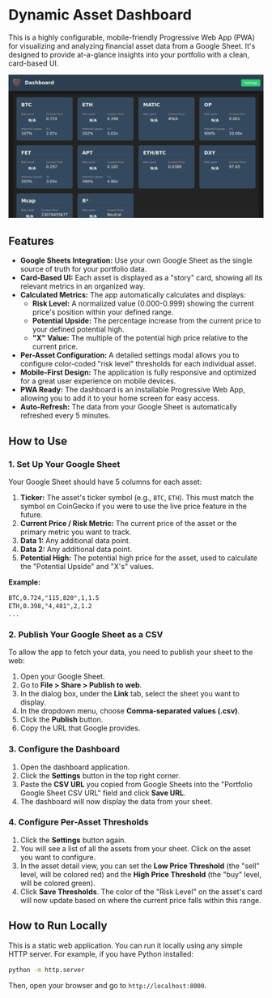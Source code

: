 # Dynamic Asset Dashboard

This is a highly configurable, mobile-friendly Progressive Web App (PWA) for visualizing and analyzing financial asset data from a Google Sheet. It's designed to provide at-a-glance insights into your portfolio with a clean, card-based UI.

![Screenshot of the Dynamic Asset Dashboard](assets/screenshot.png)

## Features

*   **Google Sheets Integration:** Use your own Google Sheet as the single source of truth for your portfolio data.
*   **Card-Based UI:** Each asset is displayed as a "story" card, showing all its relevant metrics in an organized way.
*   **Calculated Metrics:** The app automatically calculates and displays:
    *   **Risk Level:** A normalized value (0.000-0.999) showing the current price's position within your defined range.
    *   **Potential Upside:** The percentage increase from the current price to your defined potential high.
    *   **"X" Value:** The multiple of the potential high price relative to the current price.
*   **Per-Asset Configuration:** A detailed settings modal allows you to configure color-coded "risk level" thresholds for each individual asset.
*   **Mobile-First Design:** The application is fully responsive and optimized for a great user experience on mobile devices.
*   **PWA Ready:** The dashboard is an installable Progressive Web App, allowing you to add it to your home screen for easy access.
*   **Auto-Refresh:** The data from your Google Sheet is automatically refreshed every 5 minutes.

## How to Use

### 1. Set Up Your Google Sheet

Your Google Sheet should have 5 columns for each asset:

1.  **Ticker:** The asset's ticker symbol (e.g., `BTC`, `ETH`). This must match the symbol on CoinGecko if you were to use the live price feature in the future.
2.  **Current Price / Risk Metric:** The current price of the asset or the primary metric you want to track.
3.  **Data 1:** Any additional data point.
4.  **Data 2:** Any additional data point.
5.  **Potential High:** The potential high price for the asset, used to calculate the "Potential Upside" and "X's" values.

**Example:**
```
BTC,0.724,"115,820",1,1.5
ETH,0.398,"4,481",2,1.2
...
```

### 2. Publish Your Google Sheet as a CSV

To allow the app to fetch your data, you need to publish your sheet to the web:

1.  Open your Google Sheet.
2.  Go to **File > Share > Publish to web**.
3.  In the dialog box, under the **Link** tab, select the sheet you want to display.
4.  In the dropdown menu, choose **Comma-separated values (.csv)**.
5.  Click the **Publish** button.
6.  Copy the URL that Google provides.

### 3. Configure the Dashboard

1.  Open the dashboard application.
2.  Click the **Settings** button in the top right corner.
3.  Paste the **CSV URL** you copied from Google Sheets into the "Portfolio Google Sheet CSV URL" field and click **Save URL**.
4.  The dashboard will now display the data from your sheet.

### 4. Configure Per-Asset Thresholds

1.  Click the **Settings** button again.
2.  You will see a list of all the assets from your sheet. Click on the asset you want to configure.
3.  In the asset detail view, you can set the **Low Price Threshold** (the "sell" level, will be colored red) and the **High Price Threshold** (the "buy" level, will be colored green).
4.  Click **Save Thresholds**. The color of the "Risk Level" on the asset's card will now update based on where the current price falls within this range.

## How to Run Locally

This is a static web application. You can run it locally using any simple HTTP server. For example, if you have Python installed:

```bash
python -m http.server
```

Then, open your browser and go to `http://localhost:8000`.
